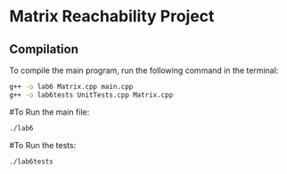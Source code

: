 # Matrix Reachability Project


## Compilation
To compile the main program, run the following command in the terminal:

```bash
g++ -o lab6 Matrix.cpp main.cpp
g++ -o lab6tests UnitTests.cpp Matrix.cpp
```

#To Run the main file:
```bash
./lab6
```

#To Run the tests:
```bash
./lab6tests
```
